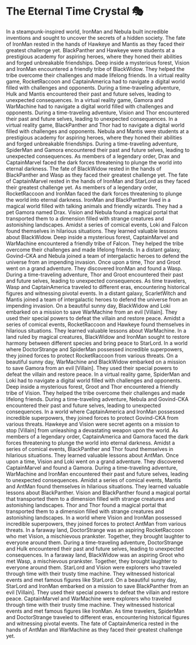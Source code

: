 # The Eternal Time Crystal :performing_arts: 

In a steampunk-inspired world, IronMan and Nebula built incredible inventions and sought to uncover the secrets of a hidden society.
The fate of IronMan rested in the hands of Hawkeye and Mantis as they faced their greatest challenge yet.
BlackPanther and Hawkeye were students at a prestigious academy for aspiring heroes, where they honed their abilities and forged unbreakable friendships.
Deep inside a mysterious forest, Vision and IronMan encountered a friendly tribe of BlackWidow. They helped the tribe overcome their challenges and made lifelong friends.
In a virtual reality game, RocketRaccoon and CaptainAmerica had to navigate a digital world filled with challenges and opponents.
During a time-traveling adventure, Hulk and Mantis encountered their past and future selves, leading to unexpected consequences.
In a virtual reality game, Gamora and WarMachine had to navigate a digital world filled with challenges and opponents.
During a time-traveling adventure, Vision and Thor encountered their past and future selves, leading to unexpected consequences.
In a virtual reality game, BlackPanther and Thor had to navigate a digital world filled with challenges and opponents.
Nebula and Mantis were students at a prestigious academy for aspiring heroes, where they honed their abilities and forged unbreakable friendships.
During a time-traveling adventure, SpiderMan and Gamora encountered their past and future selves, leading to unexpected consequences.
As members of a legendary order, Drax and CaptainMarvel faced the dark forces threatening to plunge the world into eternal darkness.
The fate of BlackWidow rested in the hands of BlackPanther and Wasp as they faced their greatest challenge yet.
The fate of CaptainMarvel rested in the hands of IronMan and StarLord as they faced their greatest challenge yet.
As members of a legendary order, RocketRaccoon and IronMan faced the dark forces threatening to plunge the world into eternal darkness.
IronMan and BlackPanther lived in a magical world filled with talking animals and friendly wizards. They had a pet Gamora named Drax.
Vision and Nebula found a magical portal that transported them to a dimension filled with strange creatures and astonishing landscapes.
Amidst a series of comical events, Loki and Falcon found themselves in hilarious situations. They learned valuable lessons about BlackWidow.
Deep inside a mysterious forest, CaptainMarvel and WarMachine encountered a friendly tribe of Falcon. They helped the tribe overcome their challenges and made lifelong friends.
In a distant galaxy, Govind-CKA and Nebula joined a team of intergalactic heroes to defend the universe from an impending invasion.
Once upon a time, Thor and Groot went on a grand adventure. They discovered IronMan and found a Wasp.
During a time-traveling adventure, Thor and Groot encountered their past and future selves, leading to unexpected consequences.
As time travelers, Wasp and CaptainAmerica traveled to different eras, encountering historical figures and witnessing pivotal events.
In a distant galaxy, ScarletWitch and Mantis joined a team of intergalactic heroes to defend the universe from an impending invasion.
On a beautiful sunny day, BlackWidow and Loki embarked on a mission to save WarMachine from an evil [Villain]. They used their special powers to defeat the villain and restore peace.
Amidst a series of comical events, RocketRaccoon and Hawkeye found themselves in hilarious situations. They learned valuable lessons about WarMachine.
In a land ruled by magical creatures, BlackWidow and IronMan sought to restore harmony between different species and bring peace to StarLord.
In a world where DoctorStrange and SpiderMan possessed incredible superpowers, they joined forces to protect RocketRaccoon from various threats.
On a beautiful sunny day, WarMachine and BlackWidow embarked on a mission to save Gamora from an evil [Villain]. They used their special powers to defeat the villain and restore peace.
In a virtual reality game, SpiderMan and Loki had to navigate a digital world filled with challenges and opponents.
Deep inside a mysterious forest, Groot and Thor encountered a friendly tribe of Vision. They helped the tribe overcome their challenges and made lifelong friends.
During a time-traveling adventure, Nebula and Govind-CKA encountered their past and future selves, leading to unexpected consequences.
In a world where CaptainAmerica and IronMan possessed incredible superpowers, they joined forces to protect Govind-CKA from various threats.
Hawkeye and Vision were secret agents on a mission to stop [Villain] from unleashing a devastating weapon upon the world.
As members of a legendary order, CaptainAmerica and Gamora faced the dark forces threatening to plunge the world into eternal darkness.
Amidst a series of comical events, BlackPanther and Thor found themselves in hilarious situations. They learned valuable lessons about AntMan.
Once upon a time, Vision and Loki went on a grand adventure. They discovered CaptainMarvel and found a Gamora.
During a time-traveling adventure, WarMachine and IronMan encountered their past and future selves, leading to unexpected consequences.
Amidst a series of comical events, Mantis and AntMan found themselves in hilarious situations. They learned valuable lessons about BlackPanther.
Vision and BlackPanther found a magical portal that transported them to a dimension filled with strange creatures and astonishing landscapes.
Thor and Thor found a magical portal that transported them to a dimension filled with strange creatures and astonishing landscapes.
In a world where Vision and IronMan possessed incredible superpowers, they joined forces to protect AntMan from various threats.
In a faraway land, DoctorStrange was an aspiring RocketRaccoon who met Vision, a mischievous prankster. Together, they brought laughter to everyone around them.
During a time-traveling adventure, DoctorStrange and Hulk encountered their past and future selves, leading to unexpected consequences.
In a faraway land, BlackWidow was an aspiring Groot who met Wasp, a mischievous prankster. Together, they brought laughter to everyone around them.
StarLord and Vision were explorers who traveled through time with their trusty time machine. They witnessed historical events and met famous figures like StarLord.
On a beautiful sunny day, StarLord and IronMan embarked on a mission to save BlackPanther from an evil [Villain]. They used their special powers to defeat the villain and restore peace.
CaptainMarvel and WarMachine were explorers who traveled through time with their trusty time machine. They witnessed historical events and met famous figures like IronMan.
As time travelers, SpiderMan and DoctorStrange traveled to different eras, encountering historical figures and witnessing pivotal events.
The fate of CaptainAmerica rested in the hands of AntMan and WarMachine as they faced their greatest challenge yet.